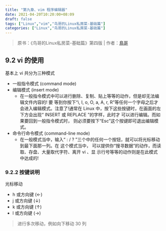 ```yaml
---
title: "第九章、vim 程序编辑器"
date: 2021-04-20T10:20:00+08:09
draft: false
tags: ["Linux","vim","鸟哥的Linux私房菜-基础篇"]
categories: ["Linux","鸟哥的Linux私房菜-基础篇"]
---
```


> 原书：《鸟哥的Linux私房菜-基础篇》第四版 | 作者：[鳥哥](http://linux.vbird.org/)

## 9.2 vi 的使用

基本上 vi 共分为三种模式

- 一般指令模式 (command mode)
- 编辑模式 (insert mode)
  - 在一般指令模式中可以进行删除、复制、贴上等等的动作，但是却无法编辑文件内容的! 要 等到你按下“i, I, o, O, a, A, r, R”等任何一个字母之后才会进入编辑模式。注意了!通常在 Linux 中，按下这些按键时，在画面的左下方会出现“ INSERT 或 REPLACE ”的字样，此时才 可以进行编辑。而如果要回到一般指令模式时， 则必须要按下“Esc”这个按键即可退出编辑模 式。
- 命令行命令模式 (command-line mode)
  - 在一般模式当中，输入“ : / ? ”三个中的任何一个按钮，就可以将光标移动到最下面那一列。在 这个模式当中， 可以提供你“搜寻数据”的动作，而读取、存盘、大量取代字符、离开 vi 、显 示行号等等的动作则是在此模式中达成的!

### 9.2.2 按键说明

光标移动

- h 或方向键 (←)
- j 或方向键 (↓)
- k 或方向键 (↑)
- l 或方向键 (→)

> 进行多次移动，例如向下移动 30 列